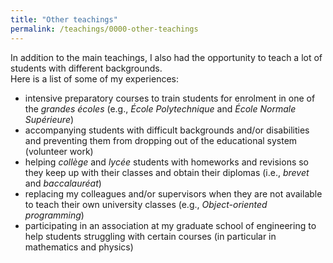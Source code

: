```yaml
---
title: "Other teachings"
permalink: /teachings/0000-other-teachings
---
```


In addition to the main teachings, I also had the opportunity to teach a lot of students with different backgrounds.  
Here is a list of some of my experiences:
- intensive preparatory courses to train students for enrolment in one of the *grandes écoles* (e.g., *École Polytechnique* and *École Normale Supérieure*)
- accompanying students with difficult backgrounds and/or disabilities and preventing them from dropping out of the educational system (volunteer work)
- helping *collège* and *lycée* students with homeworks and revisions so they keep up with their classes and obtain their diplomas (i.e., *brevet* and *baccalauréat*)
- replacing my colleagues and/or supervisors when they are not available to teach their own university classes (e.g., *Object-oriented programming*)
- participating in an association at my graduate school of engineering to help students struggling with certain courses (in particular in mathematics and physics)